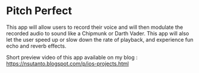 # Pitch Perfect


This app will allow users to record their voice and will then modulate the recorded audio to sound like a Chipmunk or Darth Vader. This app will also let the user speed up or slow down the rate of playback, and experience fun echo and reverb effects.

Short preview video of this app available on my blog : https://nsutanto.blogspot.com/p/ios-projects.html

